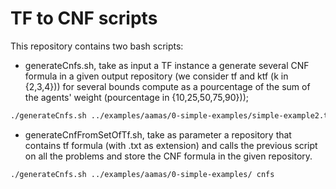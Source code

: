 # TF to CNF scripts

This repository contains two bash scripts:
* generateCnfs.sh, take as input a TF instance a generate several CNF formula
in a given output repository (we consider tf and ktf (k in {2,3,4}))
for several bounds compute as a pourcentage of the sum of the agents' weight
(pourcentage in {10,25,50,75,90}));
```bash
./generateCnfs.sh ../examples/aamas/0-simple-examples/simple-example2.txt cnfs
```
* generateCnfFromSetOfTf.sh, take as parameter a repository that contains
tf formula (with .txt as extension) and calls the previous script on all
the problems and store the CNF formula in the given repository.
```bash
./generateCnfs.sh ../examples/aamas/0-simple-examples/ cnfs
```
